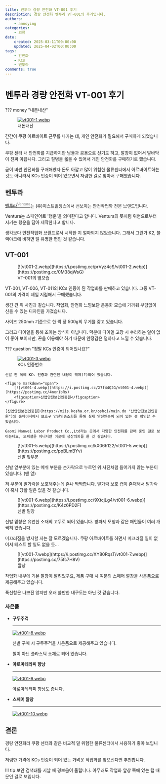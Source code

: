```yaml
---
title: 벤투라 경량 안전화 VT-001 후기
description: 경량 안전화 벤투라 VT-001의 후기입니다.
authors:
    - annoying
categories:
    - 의류
date:
    created: 2025-03-11T00:00:00
    updated: 2025-04-02T00:00:00
tags:
    - 안전화
    - KCs
    - 벤투라
comments: true
---
```


# 벤투라 경량 안전화 VT-001 후기

<!-- more -->

??? money "내돈내산"
    <figure markdown="span">
        [![vt001-1.webp](https://i.postimg.cc/G90nPsq5/vt001-1.webp)](https://postimg.cc/30ZqYWMX)
        <figcaption>내돈내산</figcaption>
    </figure>

간간이 쿠팡 아르바이트 근무를 나가는 데, 개인 안전화가 필요해서 구매하게 되었습니다. 

쿠팡 센터 내 안전화를 지급하지만 남들과 공용으로 신기도 하고, 깔창이 없어서 발바닥이 진짜 아픕니다. 그리고 질병을 옮을 수 있어서 개인 안전화를 구매하기로 했습니다.

굳이 비싼 안전화를 구매해봤자 돈도 아깝고 많이 위험한 물류센터에서 아르바이트하는 것도 아니라서 KCs 인증이 되어 있으면서 저렴한 걸로 찾아서 구매했습니다.

## 벤투라

[벤투라<sup style="color:gray">Ventura</sup>](https://www.esth.co.kr/about "Ventura")는 (주)이스트홀딩스에서 선보이는 안전작업화 전문 브랜드입니다. 

Ventura는 스페인어로 '행운'을 의미한다고 합니다. Ventura의 뜻처럼 위험으로부터 지키는 행운을 담아 제작한다고 합니다.

생각보다 안전작업화 브랜드로서 시작한 지 얼마되지 않았습니다. 그래서 그런가 K2, 블랙야크에 비하면 덜 유명한 편인 것 같습니다.

## VT-001

<figure markdown="span">
    [![vt001-2.webp](https://i.postimg.cc/prVyz4cS/vt001-2.webp)](https://postimg.cc/0M38qWsG)
    <figcaption>VT-001의 옆모습</figcaption>
</figure>

VT-001, VT-006, VT-011의 KCs 인증이 된 작업화를 판매하고 있습니다. 그중 VT-001의 가격이 제일 저렴해서 구매했습니다.

생긴 건 위 사진과 같습니다. 작업화, 안전화 느낌보단 운동화 모습에 가까워 부담없이 신을 수 있는 디자인을 가졌습니다.

사이즈 250mm 기준으로 한 짝 당 500g의 무게를 갖고 있습니다.

그리고 다이얼을 통해 조이는 방식이 아닙니다. 덕분에 다이얼 고장 시 수리하는 일이 없어 좋아 보이지만, 끈을 이용해야 하기 때문에 안정감은 덜하다고 느낄 수 있습니다.

??? question "정말 KCs 인증이 되어있나요?"
    <figure markdown="span">
        [![vt001-3.webp](https://i.postimg.cc/mk1JX2n1/vt001-3.webp)](https://postimg.cc/p5xsyxRP)
        <figcaption>KCs 인증번호</figcaption>
    </figure>

    신발 안 쪽에 KCs 인증과 관련된 내용이 박제(?)되어 있습니다.

    <figure markdown="span">
        [![vt001-4.webp](https://i.postimg.cc/X7f44Q2G/vt001-4.webp)](https://postimg.cc/4mxr1bRs)
        <figcaption>산업안전보건인증원</figcaption>
    </figure>

    [산업안전보건인증원](https://miis.kosha.or.kr/oshci/main.do "산업안전보건인증원")의 홈페이지에서 보호구 안전인증조회를 통해 실제 안전인증이 되어 있는 걸 확인할 수 있습니다.

    Gaomi Manwei Labor Product Co.,Ltd라는 곳에서 다양한 안전화를 판매 중인 걸로 보이는데요, 오피셜은 아니지만 이곳에 생산의뢰를 한 것 같습니다.

<figure markdown="span">
    [![vt001-5.webp](https://i.postimg.cc/kX06h122/vt001-5.webp)](https://postimg.cc/ppBLmBYv)
    <figcaption>신발 앞부분</figcaption>
</figure>

신발 앞부분에 있는 메쉬 부분을 손가락으로 누르면 위 사진처럼 들어가지 않는 부분이 있습니다. (맨 앞)

저 부분이 발가락을 보호해주는데 존나 딱딱합니다. 발가락 보호 캡이 존재해서 발가락이 혹사 당할 일은 없을 것 같습니다.

<figure markdown="span">
    [![vt001-6.webp](https://i.postimg.cc/9XtcjLg4/vt001-6.webp)](https://postimg.cc/K4z6PD2F)
    <figcaption>신발 밑창</figcaption>
</figure>

신발 밑창은 유연한 소재의 고무로 되어 있습니다. 방파제 모양과 같은 패턴들이 여러 개 찍혀 있습니다.

미끄러짐을 방지할 지는 잘 모르겠습니다. 쿠팡 아르바이트를 하면서 미끄러질 일이 없어서 테스트 할 일도 없을 듯...

<figure markdown="span">
    [![vt001-7.webp](https://i.postimg.cc/XY80RqsT/vt001-7.webp)](https://postimg.cc/75fc7H8V)
    <figcaption>깔창</figcaption>
</figure>

작업화 내부에 기본 깔창이 깔려있구요, 제품 구매 시 여분의 스페어 깔창을 사은품으로 제공해주고 있습니다.

푹신함은 나쁘진 않지만 오래 쓸만한 내구도는 아닌 것 같습니다.

### 사은품

<div class="grid cards" markdown>

-   **구두주걱**

    ---

    [![vt001-8.webp](https://i.postimg.cc/3xcP5qMH/vt001-8.webp)](https://postimg.cc/5X8P8nNP)

    신발 구매 시 구두주걱을 사은품으로 제공해주고 있습니다.

    철이 아닌 플라스틱 소재로 되어 있습니다.

-   **아로마테라피 향낭**

    ---

    [![vt001-9.webp](https://i.postimg.cc/DfPHy0V6/vt001-9.webp)](https://postimg.cc/mhh8mbg1)

    아로마테라피 향낭도 줍니다.

-   **스페어 깔창**

    ---

    [![vt001-10.webp](https://i.postimg.cc/GmVSSsYL/vt001-10.webp)](https://postimg.cc/WdmndzXC)


</div>

## 결론

경량 안전화라 쿠팡 센터와 같은 비교적 덜 위험한 물류센터에서 사용하기 좋아 보입니다.

저렴한 가격에 KCs 인증이 되어 있는 가벼운 작업화를 찾으신다면 추천합니다.

!!! tip
    보안 검색대를 지날 때 경보음이 울립니다. 아무래도 작업화 앞창 쪽에 있는 캡 때문인 걸로 보입니다.
